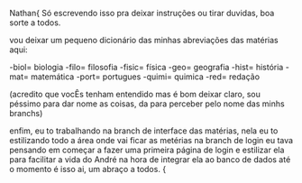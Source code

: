 Nathan{
  Só escrevendo isso pra deixar instruções ou tirar duvidas, boa sorte a todos.
  
  vou deixar um pequeno dicionário das minhas abreviações das matérias aqui:
  
  -biol= biologia
  -filo= filosofia
  -fisic= física
  -geo= geografia
  -hist= história
  -mat= matemática
  -port= portugues
  -quimi= quimica
  -red= redação 
  
  (acredito que vocÊs tenham entendido mas é bom deixar claro, sou péssimo para dar nome as coisas, da para perceber pelo nome das minhs branchs)

  enfim, eu to trabalhando na branch de interface das matérias, nela eu to estilizando todo a área onde vai ficar as metérias
  na branch de login eu tava pensando em começar a fazer uma primeira página de login e estilizar ela para facilitar a vida do André na hora de integrar ela ao banco de dados
  até o momento é isso ai, um abraço a todos.
{
